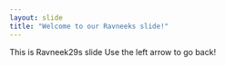 ```yaml
---
layout: slide
title: "Welcome to our Ravneeks slide!"
---
```

This is Ravneek29s slide
Use the left arrow to go back!
